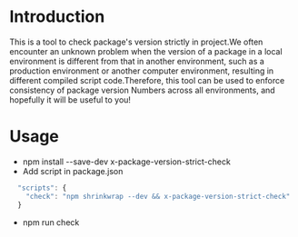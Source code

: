# Introduction

This is a tool to check package's version strictly in project.We often encounter an unknown problem when the version of a package in a local environment is different from that in another environment, such as a production environment or another computer environment, resulting in different compiled script code.Therefore, this tool can be used to enforce consistency of package version Numbers across all environments, and hopefully it will be useful to you!

# Usage

- npm install --save-dev x-package-version-strict-check
- Add script in package.json

```javascript
  "scripts": {
    "check": "npm shrinkwrap --dev && x-package-version-strict-check"
  }
```

- npm run check